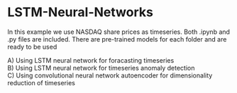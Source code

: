 # LSTM-Neural-Networks
In this example we use NASDAQ share prices as timeseries. 
Both .ipynb and .py files are included.
There are pre-trained models for each folder and are ready to be used <br>

A) Using LSTM neural network for foracasting timeseries <br>
B) Using LSTM neural network for timeseries anomaly detection <br>
C) Using convolutional neural network autoencoder for dimensionality reduction of timeseries <br>
